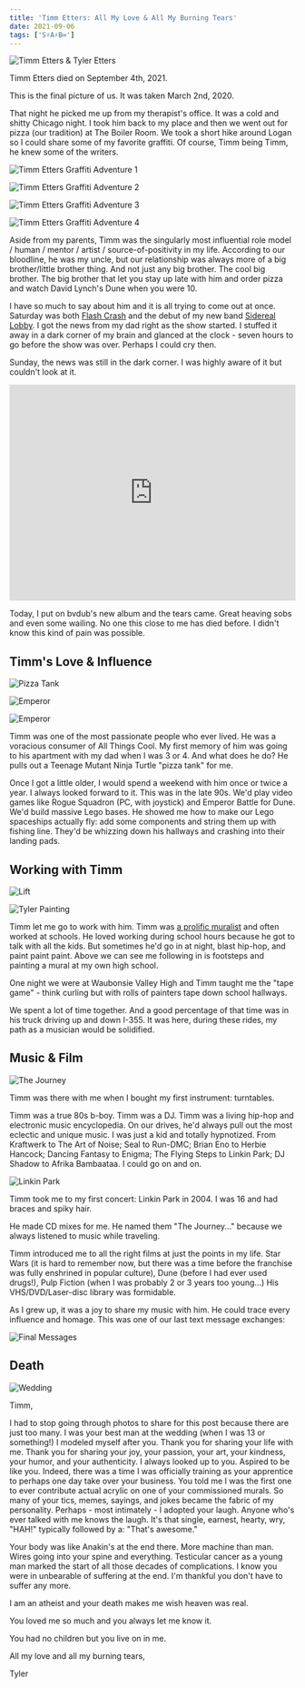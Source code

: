 ```yaml
---
title: 'Timm Etters: All My Love & All My Burning Tears'
date: 2021-09-06
tags: ['S♯A♯B∞']
---
```


![Timm Etters & Tyler Etters](/rm_ation/images/timm-etters-and-tyler-etters.jpg)

Timm Etters died on September 4th, 2021.

This is the final picture of us. It was taken March 2nd, 2020.

<!--x-->

That night he picked me up from my therapist's office. It was a cold and shitty Chicago night. I took him back to my place and then we went out for pizza (our tradition) at The Boiler Room. We took a short hike around Logan so I could share some of my favorite graffiti. Of course, Timm being Timm, he knew some of the writers.

![Timm Etters Graffiti Adventure 1](/rm_ation/images/timm-etters-graffiti-adventure-1.jpg)

![Timm Etters Graffiti Adventure 2](/rm_ation/images/timm-etters-graffiti-adventure-2.jpg)

![Timm Etters Graffiti Adventure 3](/rm_ation/images/timm-etters-graffiti-adventure-3.jpg)

![Timm Etters Graffiti Adventure 4](/rm_ation/images/timm-etters-graffiti-adventure-4.jpg)

Aside from my parents, Timm was the singularly most influential role model / human / mentor / artist / source-of-positivity in my life. According to our bloodline, he was my uncle, but our relationship was always more of a big brother/little brother thing. And not just any big brother. The cool big brother. The big brother that let you stay up late with him and order pizza and watch David Lynch's Dune when you were 10.

I have so much to say about him and it is all trying to come out at once. Saturday was both [Flash Crash](https://flashcrash.net) and the debut of my new band [Sidereal Lobby](https://sidereallobby.com). I got the news from my dad right as the show started. I stuffed it away in a dark corner of my brain and glanced at the clock - seven hours to go before the show was over. Perhaps I could cry then.

Sunday, the news was still in the dark corner. I was highly aware of it but couldn't look at it.

<iframe src="https://open.spotify.com/embed/album/0KuioRfvsgH5LVhyvby29p?theme=0" width="100%" height="380" frameBorder="0" allowtransparency="true" allow="encrypted-media"></iframe>

Today, I put on bvdub's new album and the tears came. Great heaving sobs and even some wailing. No one this close to me has died before. I didn't know this kind of pain was possible.

## Timm's Love & Influence

![Pizza Tank](/rm_ation/images/timm-etters-pizza-tank.jpg)

![Emperor](/rm_ation/images/timm-etters-emperor.jpg)

![Emperor](/rm_ation/images/timm-etters-rogue-squadron.jpg)

Timm was one of the most passionate people who ever lived. He was a voracious consumer of All Things Cool. My first memory of him was going to his apartment with my dad when I was 3 or 4. And what does he do? He pulls out a Teenage Mutant Ninja Turtle "pizza tank" for me.

Once I got a little older, I would spend a weekend with him once or twice a year. I always looked forward to it. This was in the late 90s. We'd play video games like Rogue Squadron (PC, with joystick) and Emperor Battle for Dune. We'd build massive Lego bases. He showed me how to make our Lego spaceships actually fly: add some components and string them up with fishing line. They'd be whizzing down his hallways and crashing into their landing pads.

## Working with Timm

![Lift](/rm_ation/images/timm-etters-lift.jpg)

![Tyler Painting](/rm_ation/images/timm-etters-tyler-painting-at-whs.jpg)

Timm let me go to work with him. Timm was [a prolific muralist](https://timmetters.com/murals) and often worked at schools. He loved working during school hours because he got to talk with all the kids. But sometimes he'd go in at night, blast hip-hop, and paint paint paint. Above we can see me following in is footsteps and painting a mural at my own high school.

One night we were at Waubonsie Valley High and Timm taught me the "tape game" - think curling but with rolls of painters tape down school hallways.

We spent a lot of time together. And a good percentage of that time was in his truck driving up and down I-355. It was here, during these rides, my path as a musician would be solidified.

## Music & Film

![The Journey](/rm_ation/images/timm-etters-the-journey.jpg)

Timm was there with me when I bought my first instrument: turntables.

Timm was a true 80s b-boy. Timm was a DJ. Timm was a living hip-hop and electronic music encyclopedia. On our drives, he'd always pull out the most eclectic and unique music. I was just a kid and totally hypnotized. From Kraftwerk to The Art of Noise; Seal to Run-DMC; Brian Eno to Herbie Hancock; Dancing Fantasy to Enigma; The Flying Steps to Linkin Park; DJ Shadow to Afrika Bambaataa. I could go on and on.

![Linkin Park](/rm_ation/images/timm-etters-before-linkin-park.jpg)

Timm took me to my first concert: Linkin Park in 2004. I was 16 and had braces and spiky hair.

He made CD mixes for me. He named them "The Journey..." because we always listened to music while traveling.

Timm introduced me to all the right films at just the points in my life. Star Wars (it is hard to remember now, but there was a time before the franchise was fully enshrined in popular culture), Dune (before I had ever used drugs!), Pulp Fiction (when I was probably 2 or 3 years too young...) His VHS/DVD/Laser-disc library was formidable.

As I grew up, it was a joy to share my music with him. He could trace every influence and homage. This was one of our last text message exchanges:

![Final Messages](/rm_ation/images/timm-etters-imessage.jpg)

## Death

![Wedding](/rm_ation/images/timm-etters-at-my-wedding.jpg)

Timm,

I had to stop going through photos to share for this post because there are just too many. I was your best man at the wedding (when I was 13 or something!) I modeled myself after you. Thank you for sharing your life with me. Thank you for sharing your joy, your passion, your art, your kindness, your humor, and your authenticity. I always looked up to you. Aspired to be like you. Indeed, there was a time I was officially training as your apprentice to perhaps one day take over your business. You told me I was the first one to ever contribute actual acrylic on one of your commissioned murals. So many of your tics, memes, sayings, and jokes became the fabric of my personality. Perhaps - most intimately - I adopted your laugh. Anyone who's ever talked with me knows the laugh. It's that single, earnest, hearty, wry, "HAH!" typically followed by a: "That's awesome."

Your body was like Anakin's at the end there. More machine than man. Wires going into your spine and everything. Testicular cancer as a young man marked the start of all those decades of complications. I know you were in unbearable of suffering at the end. I'm thankful you don't have to suffer any more.

I am an atheist and your death makes me wish heaven was real.

You loved me so much and you always let me know it.

You had no children but you live on in me.

All my love and all my burning tears,

Tyler
